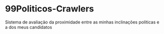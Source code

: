 # 99Politicos-Crawlers
Sistema de avaliação da proximidade entre as minhas inclinações políticas e a dos meus candidatos
